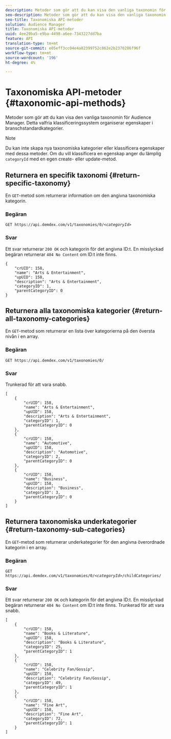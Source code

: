 ```yaml
---
description: Metoder som gör att du kan visa den vanliga taxonomin för Audience Manager. Detta valfria klassificeringssystem organiserar egenskaper i branschstandardkategorier.
seo-description: Metoder som gör att du kan visa den vanliga taxonomin för Audience Manager. Detta valfria klassificeringssystem organiserar egenskaper i branschstandardkategorier.
seo-title: Taxonomiska API-metoder
solution: Audience Manager
title: Taxonomiska API-metoder
uuid: 4ee29ba5-e9ba-4498-a6ee-7343227dd7ba
feature: API
translation-type: tm+mt
source-git-commit: e05eff3cc04e4a82399752c862e2b2370286f96f
workflow-type: tm+mt
source-wordcount: '196'
ht-degree: 4%

---
```



# Taxonomiska API-metoder {#taxonomic-api-methods}

Metoder som gör att du kan visa den vanliga taxonomin för Audience Manager. Detta valfria klassificeringssystem organiserar egenskaper i branschstandardkategorier.

<!-- c_rest_api_taxonomy.xml -->

>[!NOTE]
>
>Du kan inte skapa nya taxonomiska kategorier eller klassificera egenskaper med dessa metoder. Om du vill klassificera en egenskap anger du lämplig `categoryId` med en egen create- eller update-metod.

## Returnera en specifik taxonomi {#return-specific-taxonomy}

En `GET`-metod som returnerar information om den angivna taxonomiska kategorin.

<!-- r_rest_api_taxonomy.xml -->

### Begäran

`GET https://api.demdex.com/v1/taxonomies/0/`*`<categoryId>`*

### Svar

Ett svar returnerar `200 OK` och kategorin för det angivna ID:t. En misslyckad begäran returnerar `404 No Content` om ID:t inte finns.

```
{
    "crUID": 158,
    "name": "Arts & Entertainment",
    "upUID": 158,
    "description": "Arts & Entertainment",
    "categoryID": 1,
    "parentCategoryID": 0
}
```

## Returnera alla taxonomiska kategorier {#return-all-taxonomy-categories}

En `GET`-metod som returnerar en lista över kategorierna på den översta nivån i en array.

<!-- r_rest_api_taxonomies.xml -->

### Begäran

`GET https://api.demdex.com/v1/taxonomies/0/`

### Svar

Trunkerad för att vara snabb.

```
[
    {
        "crUID": 158,
        "name": "Arts & Entertainment",
        "upUID": 158,
        "description": "Arts & Entertainment",
        "categoryID": 1,
        "parentCategoryID": 0
    },
    {
        "crUID": 158,
        "name": "Automotive",
        "upUID": 158,
        "description": "Automotive",
        "categoryID": 2,
        "parentCategoryID": 0
    },
    {
        "crUID": 158,
        "name": "Business",
        "upUID": 158,
        "description": "Business",
        "categoryID": 3,
        "parentCategoryID": 0
    }
]
```

## Returnera taxonomiska underkategorier {#return-taxonomy-sub-categories}

En `GET`-metod som returnerar underkategorier för den angivna överordnade kategorin i en array.

<!-- r_rest_api_taxonomy_sub.xml -->

### Begäran

`GET https://api.demdex.com/v1/taxonomies/0/`*`<categoryId>`*`/childCategories/`

### Svar

Ett svar returnerar `200 OK` och kategorin för det angivna ID:t. En misslyckad begäran returnerar `404 No Content` om ID:t inte finns. Trunkerad för att vara snabb.

```
[
    {
        "crUID": 158,
        "name": "Books & Literature",
        "upUID": 158,
        "description": "Books & Literature",
        "categoryID": 25,
        "parentCategoryID": 1
    },
    {
        "crUID": 158,
        "name": "Celebrity Fan/Gossip",
        "upUID": 158,
        "description": "Celebrity Fan/Gossip",
        "categoryID": 49,
        "parentCategoryID": 1
    },
    {
        "crUID": 158,
        "name": "Fine Art",
        "upUID": 158,
        "description": "Fine Art",
        "categoryID": 72,
        "parentCategoryID": 1
    }
]
```
